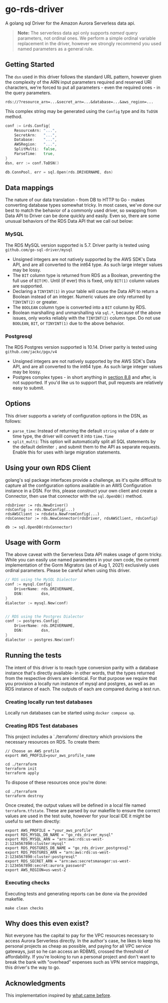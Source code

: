 # go-rds-driver
A golang sql Driver for the Amazon Aurora Serverless data api.

> **Note:** The serverless data api only supports _named_ query parameters, not ordinal ones. We
> perform a simple ordinal variable replacement in the driver, however we strongly recommend
> you used named parameters as a general rule.

## Getting Started

The `dsn` used in this driver follows the standard URL pattern, however given the complexity
of the ARN input parameters required and reserved URI characters, we're forced to put
all parameters - even the required ones - in the query parameters.
```text
rds://?resource_arn=...&secret_arn=...&database=...&aws_region=...
```
This complex string may be generated using the `Config` type and its `ToDSN` method.

```go
conf := &rds.Config{
    ResourceArn: "...",
    SecretArn:   "...",
    Database:    "...",
    AWSRegion:   "...",
	SplitMulti:  false,
	ParseTime:   true,
}
dsn, err := conf.ToDSN()

db.ConnPool, err = sql.Open(rds.DRIVERNAME, dsn)
```

## Data mappings
The nature of our data translation - from DB to HTTP to Go - makes converting database
types somewhat tricky. In most cases, we've done our best to match the behavior of
a commonly used driver, so swapping from Data API to Driver can be done quickly and easily.
Even so, there are some unusual behaviors of the RDS Data API that we call out below:

### MySQL

The RDS MySQL version supported is 5.7. Driver parity is tested using `github.com/go-sql-driver/mysql` 

* Unsigned integers are not natively supported by the AWS SDK's Data API, and are
  all converted to the int64 type. As such large integer values may be lossy.
* The `BIT` column type is returned from RDS as a Boolean, preventing the full use
  of `BIT(M)`. Until (if ever) this is fixed, only `BIT(1)` column values are supported.
* Declaring a `TINYINT(1)` in your table will cause the Data API to return a Boolean
  instead of an integer. Numeric values are only returned by `TINYINT(2)` or greater.
* The `BOOLEAN` column type is converted into a `BIT` column by RDS.
* Boolean marshalling and unmarshalling via `sql.*`, because of the above issues,
  only works reliably with the `TINYINT(2)` column type. Do not use `BOOLEAN`, `BIT`,
  or `TINYINT(1)` due to the above behavior.

### Postgresql

The RDS Postgres version supported is 10.14. Driver parity is tested using `github.com/jackc/pgx/v4` 

* Unsigned integers are not natively supported by the AWS SDK's Data API, and are
  all converted to the int64 type. As such large integer values may be lossy.
* Postgres complex types - in short anything in [section 8.8](https://www.postgresql.org/docs/10/datatype.html) and after,
  is not supported. If you'd like us to support that, pull requests are relatively
  easy to submit.

## Options
This driver supports a variety of configuration options in the DSN, as follows:

* `parse_time`: Instead of returning the default `string` value of a date or time type,
  the driver will convert it into `time.Time`
* `split_multi`: This option will automatically split all SQL statements by the default
  delimiter `;` and submit them to the API as separate requests. Enable this
  for uses with large migration statements.

## Using your own RDS Client

golang's sql package interfaces provide a challenge, as it's quite difficult to capture all the configuration options
available in an AWS Configuration instance in a DSN. For this, please construct your own client and create a Connector,
then use that connector with the `sql.OpenDB()` method.

```
rdsDriver := rds.NewDriver()
rdsConfig := rds.NewConfig(...)
rdsAWSClient := rdsdata.NewFromConfig(...)
rdsConnector := rds.NewConnector(rdsDriver, rdsAWSClient, rdsConfig)

db := sql.OpenDB(rdsConnector)
```

## Usage with Gorm

The above caveat with the Serverless Data API makes usage of gorm tricky. While you can easily use named parameters
in your own code, the current implementation of the Gorm Migrators (as of Aug 1, 2021) exclusively uses ordinal
parameters. Please be careful when using this driver.

```go
// RDS using the MySQL Dialector
conf := mysql.Config{
    DriverName: rds.DRIVERNAME,
    DSN:        dsn,
}
dialector := mysql.New(conf)


// RDS using the Postgres Dialector
conf := postgres.Config{
    DriverName: rds.DRIVERNAME,
    DSN:        dsn,
}
dialector := postgres.New(conf)
```

## Running the tests

The intent of this driver is to reach type conversion parity with a database instance that's directly available-
in other words, that the types returned from the respective drivers are identical. For that purpose
we require that you provision a locally run instance of mysql and postgres, as well as an RDS instance of each.
The outputs of each are compared during a test run.

### Creating locally run test databases
Locally run databases can be started using `docker compose up`.

### Creating RDS Test databases
This project includes a `./terraform/ directory which
provisions the necessary resources on RDS. To create them:

```shell
// Choose an AWS profile
export AWS_PROFILE=your_aws_profile_name

cd ./terraform
terraform init
terraform apply
```

To dispose of these resources once you're done:
```shell
cd ./terraform
terraform destroy
```

Once created, the output values will be defined in a local file named `terraform.tfstate`. These
are parsed by our makefile to ensure the correct values are used in the test suite, however
for your local IDE it might be useful to set them directly:

```shell
export AWS_PROFILE = "your_aws_profile"
export RDS_MYSQL_DB_NAME = "go_rds_driver_mysql"
export RDS_MYSQL_ARN = "arn:aws:rds:us-west-2:1234567890:cluster:mysql"
export RDS_POSTGRES_DB_NAME = "go_rds_driver_postgresql"
export RDS_POSTGRES_ARN = "arn:aws:rds:us-west-2:1234567890:cluster:postgresql"
export RDS_SECRET_ARN = "arn:aws:secretsmanager:us-west-2:1234567890:secret:aurora_password"
export AWS_REGION=us-west-2
```

### Executing checks
Executing tests and generating reports can be done via the provided makefile.
```shell
make clean checks
```

## Why does this even exist?

Not everyone has the capital to pay for the VPC resources necessary to access Aurora Serverless directly. In the
author's case, he likes to keep his personal projects as cheap as possible, and paying for all VPC service gateways,
just so he can access an RDBMS, crossed the threshold of affordability. If you're looking to run a personal project
and don't want to break the bank with "overhead" expenses such as VPN service mappings, this driver's the way to go.

## Acknowledgments
This implementation inspired by [what came before](https://github.com/graveyard/rds/tree/birthday).
